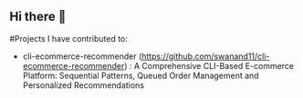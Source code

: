 ## Hi there 👋

#Projects I have contributed to: 
- cli-ecommerce-recommender (https://github.com/swanand11/cli-ecommerce-recommender) : A Comprehensive CLI-Based E-commerce Platform: Sequential Patterns, Queued Order Management and Personalized Recommendations


<!--
**ShrihariJoshi/ShrihariJoshi** is a ✨ _special_ ✨ repository because its `README.md` (this file) appears on your GitHub profile.

Here are some ideas to get you started:

- 🔭 I’m currently working on ...
- 🌱 I’m currently learning ...
- 👯 I’m looking to collaborate on ...
- 🤔 I’m looking for help with ...
- 💬 Ask me about ...
- 📫 How to reach me: ...
- 😄 Pronouns: ...
- ⚡ Fun fact: ...
-->
